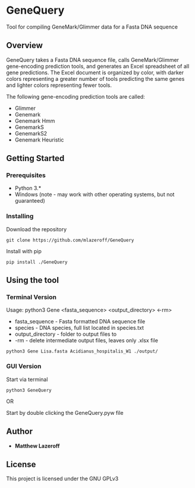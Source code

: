 # GeneQuery
Tool for compiling GeneMark/Glimmer data for a Fasta DNA sequence
## Overview
GeneQuery takes a Fasta DNA sequence file, calls GeneMark/Glimmer gene-encoding prediction tools, and generates an Excel spreadsheet of all gene predictions. The Excel document is organized by color, with darker colors representing a greater number of tools predicting the same genes and lighter colors representing fewer tools.

The following gene-encoding prediction tools are called:
* Glimmer
* Genemark
* Genemark Hmm
* GenemarkS
* GenemarkS2
* Genemark Heuristic
## Getting Started
### Prerequisites
* Python 3.*
* Windows (note - may work with other operating systems, but not guaranteed)
### Installing
Download the repository
```angular2html
git clone https://github.com/mlazeroff/GeneQuery
```
Install with pip
```angular2html
pip install ./GeneQuery
```
## Using the tool
### Terminal Version
Usage: python3 Gene <fasta_sequence> <species> <output_directory> <-rm>
* fasta_sequence - Fasta formatted DNA sequence file
* species - DNA species, full list located in species.txt
* output_directory  - folder to output files to
* -rm - delete intermediate output files, leaves only .xlsx file
```angular2html
python3 Gene Lisa.fasta Acidianus_hospitalis_W1 ./output/
```
### GUI Version
Start via terminal
```angular2html
python3 GeneQuery
```
OR

Start by double clicking the GeneQuery.pyw file
## Author
* **Matthew Lazeroff**
## License
This project is licensed under the GNU GPLv3
